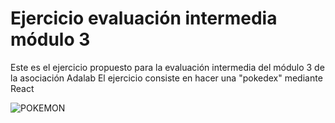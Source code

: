 # Ejercicio evaluación intermedia módulo 3

Este es el ejercicio propuesto para la evaluación intermedia del módulo 3 de la asociación Adalab
El ejercicio consiste en hacer una "pokedex" mediante React

![POKEMON](https://raw.githubusercontent.com/EstLopCpr/modulo-3-evaluacion-intermedia-EstLopCor/master/src/images/logo.png)
